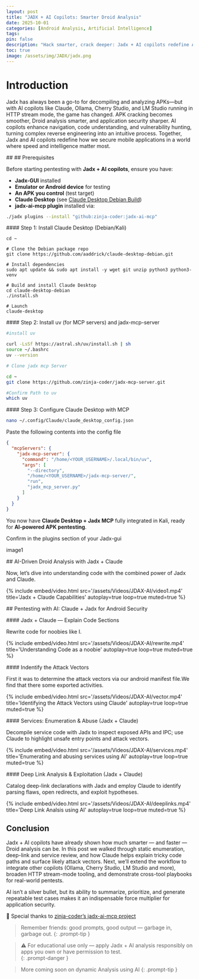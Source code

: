 ```yaml
---
layout: post
title: "JADX + AI Copilots: Smarter Droid Analysis"
date: 2025-10-01 
categories: [Android Analysis, Artificial Intelligence]
tags: 
pin: false
description: "Hack smarter, crack deeper: Jadx + AI copilots redefine Android application (APK) security analysis like a goddess."
toc: true
image: /assets/img/JADX/jadx.png
---
```




<h1>Introduction</h1>

Jadx has always been a go-to for decompiling and analyzing APKs—but with AI copilots like Claude, Ollama, Cherry Studio, and LM Studio running in HTTP stream mode, the game has changed. APK cracking becomes smoother, Droid analysis smarter, and application security sharper. AI copilots enhance navigation, code understanding, and vulnerability hunting, turning complex reverse engineering into an intuitive process. Together, Jadx and AI copilots redefine how we secure mobile applications in a world where speed and intelligence matter most.

## ## Prerequisites

Before starting pentesting with **Jadx + AI copilots**, ensure you have:

- **Jadx-GUI** installed
- **Emulator or Android device** for testing
- **An APK you control** (test target)
- **Claude Desktop** (see [Claude Desktop Debian Build](https://github.com/aaddrick/claude-desktop-debian))
- **jadx-ai-mcp plugin** installed via:

```bash
./jadx plugins --install "github:zinja-coder:jadx-ai-mcp"
```

#### Step 1: Install Claude Desktop (Debian/Kali)

```
cd ~

# Clone the Debian package repo
git clone https://github.com/aaddrick/claude-desktop-debian.git

# Install dependencies
sudo apt update && sudo apt install -y wget git unzip python3 python3-venv

# Build and install Claude Desktop
cd claude-desktop-debian
./install.sh

# Launch
claude-desktop
```

#### Step 2: Install uv (for MCP servers) and jadx-mcp-server

```bash
#install uv

curl -LsSf https://astral.sh/uv/install.sh | sh
source ~/.bashrc
uv --version

# Clone jadx mcp Server

cd ~
git clone https://github.com/zinja-coder/jadx-mcp-server.git

#Confirm Path to uv
which uv
```

#### Step 3: Configure Claude Desktop with MCP

```bash
nano ~/.config/Claude/claude_desktop_config.json
```

Paste the following contents into the config file

```json
{
  "mcpServers": {
    "jadx-mcp-server": {
      "command": "/home/<YOUR_USERNAME>/.local/bin/uv",
      "args": [
        "--directory",
        "/home/<YOUR_USERNAME>/jadx-mcp-server/",
        "run",
        "jadx_mcp_server.py"
      ]
    }
  }
}
```

You now have **Claude Desktop + Jadx MCP** fully integrated in Kali, ready for **AI-powered APK pentesting**.

Confirm in the plugins section of your Jadx-gui

image1

## AI-Driven Droid Analysis with Jadx + Claude

Now, let’s dive into understanding code with the combined power of Jadx and Claude. 


{%
  include embed/video.html
  src='/assets/Videos/JDAX-AI/video1.mp4'
  title='Jadx + Claude Capabilities'
  autoplay=true
  loop=true
  muted=true
%}

## Pentesting with AI: Claude + Jadx for Android Security


#### Jadx + Claude — Explain Code Sections

Rewrite code for noobies like I.

{%
  include embed/video.html
  src='/assets/Videos/JDAX-AI/rewrite.mp4'
  title='Understanding Code as a noobie'
  autoplay=true
  loop=true
  muted=true
%}

#### Indentify the Attack Vectors

First it was to determine the attack vectors via our android manifest file.We find that there some exported activities.

{%
  include embed/video.html
  src='/assets/Videos/JDAX-AI/vector.mp4'
  title='Identifying the Attack Vectors using Claude'
  autoplay=true
  loop=true
  muted=true
%}

#### Services: Enumeration & Abuse (Jadx + Claude)

Decompile service code with Jadx to inspect exposed APIs and IPC; use Claude to highlight unsafe entry points and attack vectors. 


{%
  include embed/video.html
  src='/assets/Videos/JDAX-AI/services.mp4'
  title='Enumerating and abusing services using AI'
  autoplay=true
  loop=true
  muted=true
%}

#### Deep Link Analysis & Exploitation (Jadx + Claude)

Catalog deep-link declarations with Jadx and employ Claude to identify parsing flaws, open redirects, and exploit hypotheses.

{%
  include embed/video.html
  src='/assets/Videos/JDAX-AI/deeplinks.mp4'
  title='Deep Link Analsis using AI'
  autoplay=true
  loop=true
  muted=true
%}



## Conclusion

Jadx + AI copilots have already shown how much smarter — and faster — Droid analysis can be. In this post we walked through static enumeration, deep-link and service review, and how Claude helps explain tricky code paths and surface likely attack vectors. Next, we’ll extend the workflow to integrate other copilots (Ollama, Cherry Studio, LM Studio and more), broaden HTTP stream-mode tooling, and demonstrate cross-tool playbooks for real-world pentests.

AI isn’t a silver bullet, but its ability to summarize, prioritize, and generate repeatable test cases makes it an indispensable force multiplier for application security.

🙏 Special thanks to [zinja-coder’s jadx-ai-mcp project](https://github.com/zinja-coder/jadx-ai-mcp?utm_source=chatgpt.com)



> Remember friends: good prompts, good output — garbage in, garbage out.
{: .prompt-tip }


> ⚠️ For educational use only — apply Jadx + AI analysis responsibly on apps you own or have permission to test.    
{: .prompt-danger }

> More coming soon on dynamic Analysis using AI
{: .prompt-tip }
